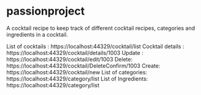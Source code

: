 # passionproject

A cocktail recipe to keep track of different cocktail recipes, categories and ingredients in a cocktail.

List of cocktails : https://localhost:44329/cocktail/list
Cocktail details : https://localhost:44329/cocktail/details/1003
Update : https://localhost:44329/cocktail/edit/1003
Delete: https://localhost:44329/cocktail/DeleteConfirm/1003
Create: https://localhost:44329/cocktail/new
List of categories: https://localhost:44329/category/list
List of Ingredients: https://localhost:44329/category/list
